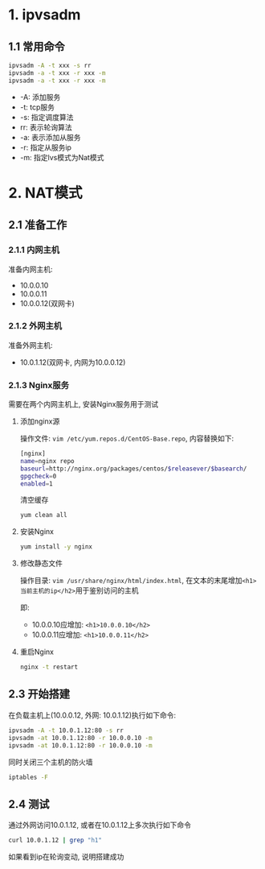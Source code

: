 # 1. ipvsadm

## 1.1 常用命令

```bash
ipvsadm -A -t xxx -s rr
ipvsadm -a -t xxx -r xxx -m
ipvsadm -a -t xxx -r xxx -m
```

* -A: 添加服务
* -t: tcp服务
* -s: 指定调度算法
* rr: 表示轮询算法
* -a: 表示添加从服务
* -r: 指定从服务ip
* -m: 指定lvs模式为Nat模式

# 2. NAT模式

## 2.1 准备工作

### 2.1.1 内网主机

准备内网主机: 

* 10.0.0.10
* 10.0.0.11
* 10.0.0.12(双网卡)

### 2.1.2 外网主机

准备外网主机:

* 10.0.1.12(双网卡, 内网为10.0.0.12)

### 2.1.3 Nginx服务

需要在两个内网主机上, 安装Nginx服务用于测试

1. 添加nginx源

   操作文件: `vim /etc/yum.repos.d/CentOS-Base.repo`, 内容替换如下:

   ```bash
   [nginx]
   name=nginx repo
   baseurl=http://nginx.org/packages/centos/$releasever/$basearch/
   gpgcheck=0
   enabled=1
   ```

   清空缓存

   ```bash
   yum clean all
   ```

2. 安装Nginx

   ```bash
   yum install -y nginx
   ```

3. 修改静态文件

   操作目录: `vim /usr/share/nginx/html/index.html`,  在文本的末尾增加`<h1>当前主机的ip</h2>`用于鉴别访问的主机

   即:

   * 10.0.0.10应增加: `<h1>10.0.0.10</h2>`
   * 10.0.0.11应增加: `<h1>10.0.0.11</h2>`

4. 重启Nginx

   ```bash
   nginx -t restart
   ```



## 2.3 开始搭建

在负载主机上(10.0.0.12, 外网: 10.0.1.12)执行如下命令:

```bash
ipvsadm -A -t 10.0.1.12:80 -s rr
ipvsadm -at 10.0.1.12:80 -r 10.0.0.10 -m
ipvsadm -at 10.0.1.12:80 -r 10.0.0.10 -m
```

同时关闭三个主机的防火墙

```bash
iptables -F
```

## 2.4 测试

通过外网访问10.0.1.12, 或者在10.0.1.12上多次执行如下命令

```bash
curl 10.0.1.12 | grep "h1"
```

如果看到ip在轮询变动, 说明搭建成功

